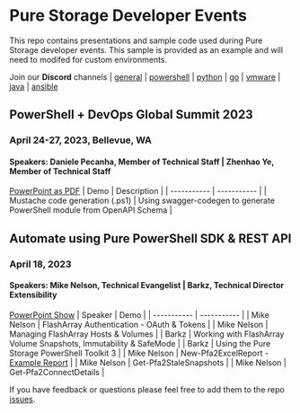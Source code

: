 # Pure Storage Developer Events
This repo contains presentations and sample code used during Pure Storage developer events. This sample is provided as an example and will need to modifed for custom environments. 

Join our **Discord** channels |  [general](https://discord.gg/TD35UunYW5)  |  [powershell](https://discord.gg/KfjrHn5ERT)  |  [python](https://discord.gg/UtGdQaY6uJ)  |  [go](https://discord.gg/sBHTmUYB9C)  |  [vmware](https://discord.gg/jefaZnkf7y)  |  [java](https://discord.gg/zsdCqtEds)  |  [ansible](https://discord.gg/rEyCXvAtJw)

## PowerShell + DevOps Global Summit 2023
### April 24-27, 2023, Bellevue, WA
#### Speakers: Daniele Pecanha, Member of Technical Staff | Zhenhao Ye, Member of Technical Staff
[PowerPoint as PDF](https://github.com/PureStorage-OpenConnect/PureDevEvents/blob/main/PSHSummit2023/CodeGenerationFromOASToPSModule.pdf)
| Demo | Description | 
| ----------- | ----------- |
| Mustache code generation (.ps1) | Using swagger-codegen to generate PowerShell module from OpenAPI Schema |

## Automate using Pure PowerShell SDK & REST API
### April 18, 2023
#### Speakers: Mike Nelson, Technical Evangelist | Barkz, Technical Director Extensibility
[PowerPoint Show](https://github.com/PureStorage-OpenConnect/Event-Sample-Code/blob/main/FlashCrew-Webinar-April2023/FlashCrew%20%20--%20API%20PowerShell%20Automation%20(April-18-23).ppsx)
| Speaker | Demo |
| ----------- | ----------- |
| Mike Nelson | FlashArray Authentication - OAuth & Tokens |
| Mike Nelson | Managing FlashArray Hosts & Volumes |
| Barkz | Working with FlashArray Volume Snapshots, Immutability & SafeMode |
| Barkz | Using the Pure Storage PowerShell Toolkit 3 |
| Mike Nelson | New-Pfa2ExcelReport - [Example Report](https://github.com/PureStorage-OpenConnect/Event-Sample-Code/blob/main/FlashCrew-Webinar-April2023/sn1-x70r3-f04-27-04212023_075033.xlsx) |
| Mike Nelson | Get-Pfa2StaleSnapshots |
| Mike Nelson | Get-Pfa2ConnectDetails |

If you have feedback or questions please feel free to add them to the repo [issues](https://github.com/PureStorage-OpenConnect/Event-Sample-Code/issues).
